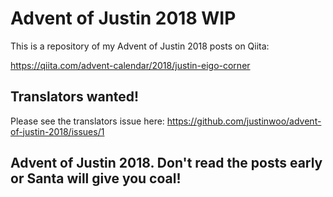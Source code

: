 # Advent of Justin 2018 WIP

This is a repository of my Advent of Justin 2018 posts on Qiita:

<https://qiita.com/advent-calendar/2018/justin-eigo-corner>

## Translators wanted!

Please see the translators issue here: <https://github.com/justinwoo/advent-of-justin-2018/issues/1>

## Advent of Justin 2018. Don't read the posts early or Santa will give you coal!

